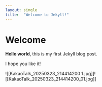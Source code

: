 ```yaml
---
layout: single
title:  "Welcome to Jekyll!"
---
```


# Welcome

**Hello world**, this is my first Jekyll blog post.

I hope you like it!

![[KakaoTalk_20250323_214414200 1.jpg]]![[KakaoTalk_20250323_214414200_01.jpg]]